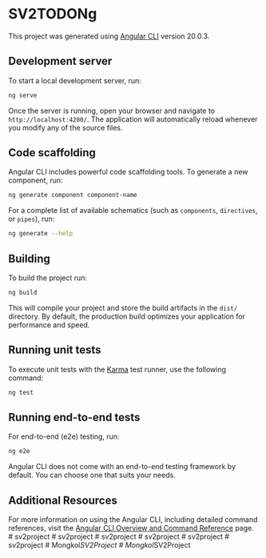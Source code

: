 # SV2TODONg

This project was generated using [Angular CLI](https://github.com/angular/angular-cli) version 20.0.3.

## Development server

To start a local development server, run:

```bash
ng serve
```

Once the server is running, open your browser and navigate to `http://localhost:4200/`. The application will automatically reload whenever you modify any of the source files.

## Code scaffolding

Angular CLI includes powerful code scaffolding tools. To generate a new component, run:

```bash
ng generate component component-name
```

For a complete list of available schematics (such as `components`, `directives`, or `pipes`), run:

```bash
ng generate --help
```

## Building

To build the project run:

```bash
ng build
```

This will compile your project and store the build artifacts in the `dist/` directory. By default, the production build optimizes your application for performance and speed.

## Running unit tests

To execute unit tests with the [Karma](https://karma-runner.github.io) test runner, use the following command:

```bash
ng test
```

## Running end-to-end tests

For end-to-end (e2e) testing, run:

```bash
ng e2e
```

Angular CLI does not come with an end-to-end testing framework by default. You can choose one that suits your needs.

## Additional Resources

For more information on using the Angular CLI, including detailed command references, visit the [Angular CLI Overview and Command Reference](https://angular.dev/tools/cli) page.
#   s v 2 p r o j e c t  
 #   s v 2 p r o j e c t  
 #   s v 2 p r o j e c t  
 #   s v 2 p r o j e c t  
 #   s v 2 p r o j e c t  
 #   s v 2 p r o j e c t  
 #   M o n g k o l _ S V 2 P r o j e c t  
 #   M o n g k o l _ S V 2 P r o j e c t  
 